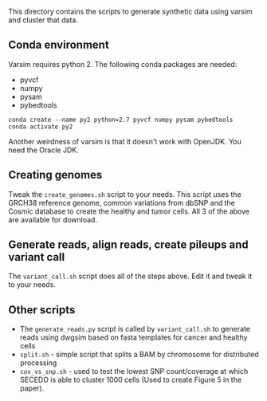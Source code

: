 This directory contains the scripts to generate synthetic data using varsim and cluster that data.
## Conda environment
Varsim requires python 2. The following conda packages are needed:
  - pyvcf
  - numpy
  - pysam
  - pybedtools
```
conda create --name py2 python=2.7 pyvcf numpy pysam pybedtools
conda activate py2
```

Another weirdness of varsim is that it doesn't work with OpenJDK. You need the Oracle JDK.

## Creating genomes
Tweak the `create_genomes.sh` script to your needs. This script uses the GRCH38 reference genome, common variations from
dbSNP and the Cosmic database to create the healthy and tumor cells. All 3 of the above are available for download.

## Generate reads, align reads, create pileups and variant call
The `variant_call.sh` script does all of the steps above. Edit it and tweak it to your needs.

## Other scripts
 - The `generate_reads.py` script is called by `variant_call.sh` to generate reads using dwgsim based on fasta templates
for cancer and healthy cells
 - `split.sh` - simple script that splits a BAM by chromosome for distributed processing
 - `cov_vs_snp.sh` - used to test the lowest SNP count/coverage at which SECEDO is able to cluster 1000 cells (Used 
   to create Figure 5 in the paper).
